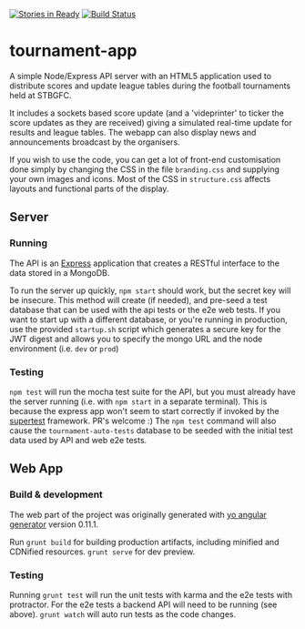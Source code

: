 [![Stories in Ready](https://badge.waffle.io/STBGFC/tournament-app.png?label=ready&title=Ready)](https://waffle.io/STBGFC/tournament-app)
[![Build Status](https://travis-ci.org/STBGFC/tournament-app.svg)](https://travis-ci.org/STBGFC/tournament-app)
# tournament-app

A simple Node/Express API server with an HTML5 application used to distribute
scores and update league tables during the football tournaments held at STBGFC.

It includes a sockets based score update (and a 'videprinter' to ticker the
score updates as they are received) giving a simulated real-time update for
results and league tables.  The webapp can also display news and announcements
broadcast by the organisers.

If you wish to use the code, you can get a lot of front-end customisation done
simply by changing the CSS in the file `branding.css` and supplying your own
images and icons.  Most of the CSS in `structure.css` affects layouts and
functional parts of the display.

## Server

### Running

The API is an [Express](https://www.npmjs.org/package/express) application that
creates a RESTful interface to the data stored in a MongoDB.

To run the server up quickly, `npm start` should work, but the secret key will
be insecure.  This method will create (if needed), and pre-seed a test database
that can be used with the api tests or the e2e web tests.  If you want to start
up with a different database, or you're running in production, use the provided
`startup.sh` script which generates a secure key for the JWT digest and allows
you to specify the mongo URL and the node environment (i.e. `dev` or `prod`)

### Testing

`npm test` will run the mocha test suite for the API, but you must already
have the server running (i.e. with `npm start` in a separate terminal).  This
is because the express app won't seem to start correctly if invoked by the 
[supertest](https://www.npmjs.org/package/supertest) framework.  PR's welcome :)
The `npm test` command will also cause the `tournament-auto-tests` database to 
be seeded with the initial test data used by API and web e2e tests.


## Web App

### Build & development

The web part of the  project was originally generated with [yo angular
generator](https://github.com/yeoman/generator-angular) version 0.11.1.

Run `grunt build` for building production artifacts, including minified
and CDNified resources. `grunt serve` for dev preview.


### Testing

Running `grunt test` will run the unit tests with karma and the e2e tests with
protractor.  For the e2e tests a backend API will need to be running (see
above).  `grunt watch` will auto run tests as the code changes.


